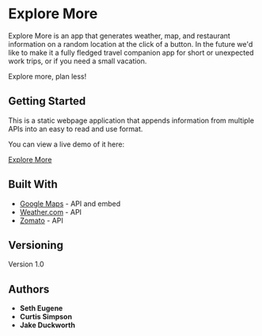 # Explore More

Explore More is an app that generates weather, map, and restaurant information on a random location at the click of a button. In the future we'd like to make it a fully fledged travel companion app for short or unexpected work trips, or if you need a small vacation.


Explore more, plan less!

## Getting Started

This is a static webpage application that appends information from multiple APIs into an easy to read and use format. 

You can view a live demo of it here:

[Explore More](https://setheugene.github.io/explore-more/)


## Built With

* [Google Maps](https://www.google.com/maps) - API and embed
* [Weather.com](hhttps://weather.com/) - API
* [Zomato](https://www.zomato.com/) - API

## Versioning

Version 1.0

## Authors

* **Seth Eugene** 
* **Curtis Simpson**
* **Jake Duckworth**

